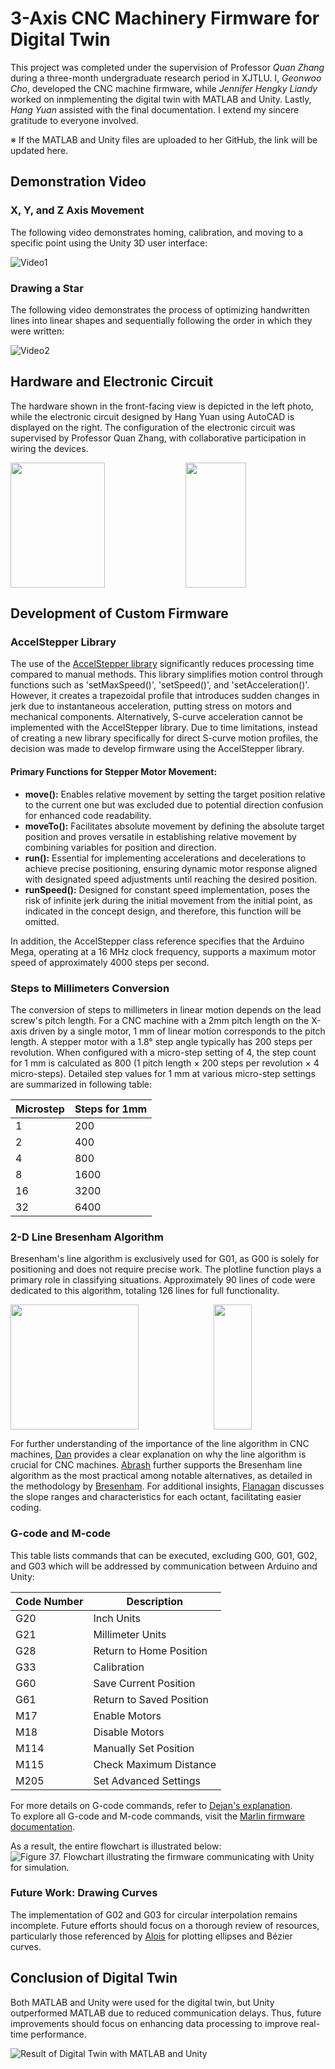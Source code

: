 # 3-Axis CNC Machinery Firmware for Digital Twin

This project was completed under the supervision of Professor *Quan Zhang* during a three-month undergraduate research period in XJTLU. I, *Geonwoo Cho*, developed the CNC machine firmware, while *Jennifer Hengky Liandy* worked on inmplementing the digital twin with MATLAB and Unity. Lastly, *Hang Yuan* assisted with the final documentation. I extend my sincere gratitude to everyone involved.

※ If the MATLAB and Unity files are uploaded to her GitHub, the link will be updated here.

## Demonstration Video

### X, Y, and Z Axis Movement

The following video demonstrates homing, calibration, and moving to a specific point using the Unity 3D user interface:

![Video1](https://github.com/gunwoo0623/3-Axis-CNC-Machinery-Firmware/assets/52570227/37511b81-a4c6-4ac2-8926-fe690e20c81b)

### Drawing a Star

The following video demonstrates the process of optimizing handwritten lines into linear shapes and sequentially following the order in which they were written:

![Video2](https://github.com/gunwoo0623/3-Axis-CNC-Machinery-Firmware/assets/52570227/f63c7529-cfa7-4a10-903b-ceb3b68e39a0)

## Hardware and Electronic Circuit

The hardware shown in the front-facing view is depicted in the left photo, while the electronic circuit designed by Hang Yuan using AutoCAD is displayed on the right. The configuration of the electronic circuit was supervised by Professor Quan Zhang, with collaborative participation in wiring the devices.

<div class="form-group">
        <div style="height: 200px; width: 500px;">
                <img style="height: 100%; width: 55%; float:left;" src="https://github.com/gunwoo0623/3-Axis-CNC-Machinery/assets/52570227/d958c287-57fc-4a85-a1a3-cf04541632b9">
                <img style="height: 100%; width: 44%; float:right;" src="https://github.com/gunwoo0623/3-Axis-CNC-Machinery/assets/52570227/b1111b31-0fd8-455d-8fa2-a6b7da4fc737">
        </div>
</div>

## Development of Custom Firmware

### AccelStepper Library

The use of the [AccelStepper library](https://www.airspayce.com/mikem/arduino/AccelStepper/classAccelStepper.html#a5dce13ab2a1b02b8f443318886bf6fc5) significantly reduces processing time compared to manual methods. This library simplifies motion control through functions such as 'setMaxSpeed()', 'setSpeed()', and 'setAcceleration()'. However, it creates a trapezoidal profile that introduces sudden changes in jerk due to instantaneous acceleration, putting stress on motors and mechanical components. Alternatively, S-curve acceleration cannot be implemented with the AccelStepper library. Due to time limitations, instead of creating a new library specifically for direct S-curve motion profiles, the decision was made to develop firmware using the AccelStepper library.

#### Primary Functions for Stepper Motor Movement:
* **move():** Enables relative movement by setting the target position relative to the current one but was excluded due to potential direction confusion for enhanced code readability.
* **moveTo():** Facilitates absolute movement by defining the absolute target position and proves versatile in establishing relative movement by combining variables for position and direction.
* **run():** Essential for implementing accelerations and decelerations to achieve precise positioning, ensuring dynamic motor response aligned with designated speed adjustments until reaching the desired position.
* **runSpeed():** Designed for constant speed implementation, poses the risk of infinite jerk during the initial movement from the initial point, as indicated in the concept design, and therefore, this function will be omitted.

In addition, the AccelStepper class reference specifies that the Arduino Mega, operating at a 16 MHz clock frequency, supports a maximum motor speed of approximately 4000 steps per second.

### Steps  to  Millimeters Conversion 

The conversion of steps to millimeters in linear motion depends on the lead screw's pitch length. For a CNC machine with a 2mm pitch length on the X-axis driven by a single motor, 1 mm of linear motion corresponds to the pitch length. A stepper motor with a 1.8° step angle typically has 200 steps per revolution. When configured with a micro-step setting of 4, the step count for 1 mm is calculated as 800 (1 pitch length × 200 steps per revolution × 4 micro-steps). Detailed step values for 1 mm at various micro-step settings are summarized in following table:

| Microstep                 | Steps for 1mm                       |
|---------------------------|-------------------------------------|
| 1                         | 200                                 |
| 2                         | 400                                 |
| 4                         | 800                                 |
| 8                         | 1600                                |
| 16                        | 3200                                |
| 32                        | 6400                                |

### 2-D Line Bresenham Algorithm

Bresenham's line algorithm is exclusively used for G01, as G00 is solely for positioning and does not require precise work. The plotline function plays a primary role in classifying situations. Approximately 90 lines of code were dedicated to this algorithm, totaling 126 lines for full functionality.

<div class="form-group">
        <div style="height: 200px; width: 500px;">
                <img style="height: 100%; width: 64%; float:left;" src="https://github.com/gunwoo0623/3-Axis-CNC-Machinery/assets/52570227/ac3c192f-1490-42ad-ae17-d26765b1b2e3">
                <img style="height: 100%; width: 35%; float:right;" src="https://github.com/gunwoo0623/3-Axis-CNC-Machinery/assets/52570227/438131ef-d3ad-4743-8692-197d5c282376">
        </div>
</div>

For further understanding of the importance of the line algorithm in CNC machines, [Dan](https://www.marginallyclever.com/2020/07/moving-your-cnc-with-bresenhams-algorithm/) provides a clear explanation on why the line algorithm is crucial for CNC machines. [Abrash](https://www.ercankoclar.com/wp-content/uploads/2016/12/gpbb35.pdf) further supports the Bresenham line algorithm as the most practical among notable alternatives, as detailed in the methodology by [Bresenham](https://ohiostate.pressbooks.pub/app/uploads/sites/45/2017/09/bresenham.pdf). For additional insights, [Flanagan](https://cs.helsinki.fi/group/goa/mallinnus/lines/bresenh.html) discusses the slope ranges and characteristics for each octant, facilitating easier coding.


### G-code and M-code

This table lists commands that can be executed, excluding G00, G01, G02, and G03 which will be addressed by communication between Arduino and Unity:

| Code Number               | Description                         |
|---------------------------|-------------------------------------|
| G20                       | Inch Units                          |
| G21                       | Millimeter Units                    |
| G28                       | Return to Home Position             |
| G33                       | Calibration                         |
| G60                       | Save Current Position               |
| G61                       | Return to Saved Position            |
| M17                       | Enable Motors                       |
| M18                       | Disable Motors                      |
| M114                      | Manually Set Position               |
| M115                      | Check Maximum Distance              |
| M205                      | Set Advanced Settings               |

For more details on G-code commands, refer to [Dejan's explanation](https://howtomechatronics.com/tutorials/g-code-explained-list-of-most-important-g-code-commands/).  
To explore all G-code and M-code commands, visit the [Marlin firmware documentation](https://marlinfw.org/meta/gcode/).


As a result, the entire flowchart is illustrated below:
![Figure 37. Flowchart illustrating the firmware communicating with Unity for simulation. ](https://github.com/gunwoo0623/3-Axis-CNC-Machinery/assets/52570227/19e5d9d5-d1da-4b16-9bca-07a8001c4f86)

### Future Work: Drawing Curves

The implementation of G02 and G03 for circular interpolation remains incomplete. Future efforts should focus on a thorough review of resources, particularly those referenced by [Alois](https://zingl.github.io/Bresenham.pdf) for plotting ellipses and Bézier curves.

## Conclusion of Digital Twin

Both MATLAB and Unity were used for the digital twin, but Unity outperformed MATLAB due to reduced communication delays. Thus, future improvements should focus on enhancing data processing to improve real-time performance.

![Result of Digital Twin with MATLAB and Unity](https://github.com/gunwoo0623/3-Axis-CNC-Machinery/assets/52570227/dfb5de02-4196-4d1b-a47e-fed64252988e)
